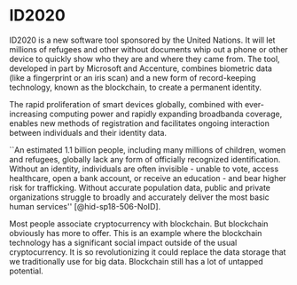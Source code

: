 ID2020
======

ID2020 is a new software tool sponsored by the United Nations. It will
let millions of refugees and other without documents whip out a phone or
other device to quickly show who they are and where they came from. The
tool, developed in part by Microsoft and Accenture, combines biometric
data (like a fingerprint or an iris scan) and a new form of
record-keeping technology, known as the blockchain, to create a
permanent identity.

The rapid proliferation of smart devices globally, combined with
ever-increasing computing power and rapidly expanding broadbanda
coverage, enables new methods of registration and facilitates ongoing
interaction between individuals and their identity data.

``An estimated 1.1 billion people, including many millions of children,
women and refugees, globally lack any form of officially recognized
identification. Without an identity, individuals are often invisible -
unable to vote, access healthcare, open a bank account, or receive an
education - and bear higher risk for trafficking. Without accurate
population data, public and private organizations struggle to broadly
and accurately deliver the most basic human
services'' [@hid-sp18-506-NoID].

Most people associate cryptocurrency with blockchain. But blockchain
obviously has more to offer. This is an example where the blockchain
technology has a significant social impact outside of the usual
cryptocurrency. It is so revolutionizing it could replace the data
storage that we traditionally use for big data. Blockchain still has a
lot of untapped potential.
